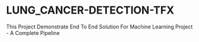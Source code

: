 # LUNG_CANCER-DETECTION-TFX
This Project Demonstrate End To End Solution For Machine Learning Project - A Complete Pipeline

